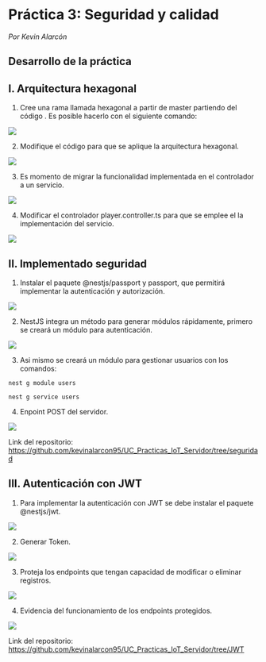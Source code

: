 # Práctica 3: Seguridad y calidad

*Por Kevin Alarcón*

## Desarrollo de la práctica

## I. Arquitectura hexagonal

1. Cree una rama llamada hexagonal a partir de master partiendo del código . Es posible hacerlo con el siguiente comando:

![](https://github.com/kevinalarcon95/SEMANTIC-WEB-OF-THINGS/blob/main/Practica%203/Imagenes/imagen1.jpg)

2. Modifique el código para que se aplique la arquitectura hexagonal.

![](https://github.com/kevinalarcon95/SEMANTIC-WEB-OF-THINGS/blob/main/Practica%203/Imagenes/imagen2.jpg)

3. Es momento de migrar la funcionalidad implementada en el controlador a un servicio.

![](https://github.com/kevinalarcon95/SEMANTIC-WEB-OF-THINGS/blob/main/Practica%203/Imagenes/imagen3.jpg)

4. Modificar el controlador player.controller.ts para que se emplee el la implementación del servicio.

![](https://github.com/kevinalarcon95/SEMANTIC-WEB-OF-THINGS/blob/main/Practica%203/Imagenes/imagen4.jpg)

## II. Implementado seguridad

1. Instalar el paquete @nestjs/passport y passport, que permitirá implementar la autenticación y autorización.

![](https://github.com/kevinalarcon95/SEMANTIC-WEB-OF-THINGS/blob/main/Practica%203/Imagenes/imagen5.jpg)

2. NestJS integra un método para generar módulos rápidamente, primero se creará un módulo para autenticación.

![](https://github.com/kevinalarcon95/SEMANTIC-WEB-OF-THINGS/blob/main/Practica%203/Imagenes/imagen6.jpg)

3. Asi mismo se creará un módulo para gestionar usuarios con los comandos:

~~~
nest g module users

nest g service users
~~~

4. Enpoint POST del servidor.

![](https://github.com/kevinalarcon95/SEMANTIC-WEB-OF-THINGS/blob/main/Practica%203/Imagenes/imagen7.jpg)

Link del repositorio: https://github.com/kevinalarcon95/UC_Practicas_IoT_Servidor/tree/seguridad

## III. Autenticación con JWT

1. Para implementar la autenticación con JWT se debe instalar el paquete @nestjs/jwt.

![](https://github.com/kevinalarcon95/SEMANTIC-WEB-OF-THINGS/blob/main/Practica%203/Imagenes/imagen8.jpg)

2. Generar Token.

![](https://github.com/kevinalarcon95/SEMANTIC-WEB-OF-THINGS/blob/main/Practica%203/Imagenes/imagen9.jpg)

3. Proteja los endpoints que tengan capacidad de modificar o eliminar registros.

![](https://github.com/kevinalarcon95/SEMANTIC-WEB-OF-THINGS/blob/main/Practica%203/Imagenes/imagen10.jpg)

4. Evidencia del funcionamiento de los endpoints protegidos.

![](https://github.com/kevinalarcon95/SEMANTIC-WEB-OF-THINGS/blob/main/Practica%203/Imagenes/imagen11.jpg)

Link del repositorio: https://github.com/kevinalarcon95/UC_Practicas_IoT_Servidor/tree/JWT

